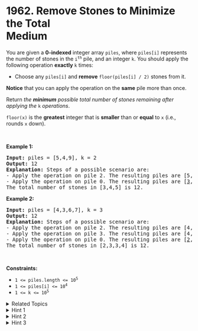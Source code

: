 
# 1962. Remove Stones to Minimize the Total<br> Medium

<p>You are given a <strong>0-indexed</strong> integer array <code>piles</code>, where <code>piles[i]</code> represents the number of stones in the <code>i<sup>th</sup></code> pile, and an integer <code>k</code>. You should apply the following operation <strong>exactly</strong> <code>k</code> times:</p>

<ul>
	<li>Choose any <code>piles[i]</code> and <strong>remove</strong> <code>floor(piles[i] / 2)</code> stones from it.</li>
</ul>

<p><strong>Notice</strong> that you can apply the operation on the <strong>same</strong> pile more than once.</p>

<p>Return <em>the <strong>minimum</strong> possible total number of stones remaining after applying the </em><code>k</code><em> operations</em>.</p>

<p><code>floor(x)</code> is the <b>greatest</b> integer that is <strong>smaller</strong> than or <strong>equal</strong> to <code>x</code> (i.e., rounds <code>x</code> down).</p>

<p>&nbsp;</p>
<p><strong class="example">Example 1:</strong></p>

<pre>
<strong>Input:</strong> piles = [5,4,9], k = 2
<strong>Output:</strong> 12
<strong>Explanation:</strong>&nbsp;Steps of a possible scenario are:
- Apply the operation on pile 2. The resulting piles are [5,4,<u>5</u>].
- Apply the operation on pile 0. The resulting piles are [<u>3</u>,4,5].
The total number of stones in [3,4,5] is 12.
</pre>

<p><strong class="example">Example 2:</strong></p>

<pre>
<strong>Input:</strong> piles = [4,3,6,7], k = 3
<strong>Output:</strong> 12
<strong>Explanation:</strong>&nbsp;Steps of a possible scenario are:
- Apply the operation on pile 2. The resulting piles are [4,3,<u>3</u>,7].
- Apply the operation on pile 3. The resulting piles are [4,3,3,<u>4</u>].
- Apply the operation on pile 0. The resulting piles are [<u>2</u>,3,3,4].
The total number of stones in [2,3,3,4] is 12.
</pre>

<p>&nbsp;</p>
<p><strong>Constraints:</strong></p>

<ul>
	<li><code>1 &lt;= piles.length &lt;= 10<sup>5</sup></code></li>
	<li><code>1 &lt;= piles[i] &lt;= 10<sup>4</sup></code></li>
	<li><code>1 &lt;= k &lt;= 10<sup>5</sup></code></li>
</ul>


<details>

<summary> Related Topics </summary>

-	`Array`
-	`Heap (Priority Queue)`

</details>


<details>
<summary> Hint 1 </summary>
Choose the pile with the maximum number of stones each time.
</details>

<details>
<summary> Hint 2 </summary>
Use a data structure that helps you find the mentioned pile each time efficiently.
</details>

<details>
<summary> Hint 3 </summary>
One such data structure is a Priority Queue.
</details>
